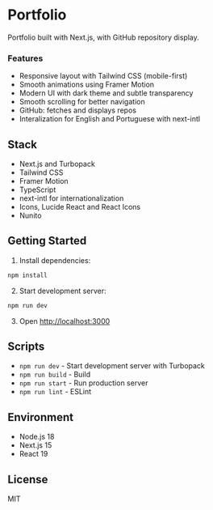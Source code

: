 # Portfolio

Portfolio built with Next.js, with GitHub repository display.

### Features

- Responsive layout with Tailwind CSS (mobile-first)
- Smooth animations using Framer Motion
- Modern UI with dark theme and subtle transparency
- Smooth scrolling for better navigation
- GitHub: fetches and displays repos
- Interalization for English and Portuguese with next-intl

## Stack

- Next.js and Turbopack
- Tailwind CSS
- Framer Motion
- TypeScript
- next-intl for internationalization
- Icons, Lucide React and React Icons
- Nunito

## Getting Started

1. Install dependencies:

```bash
npm install
```

2. Start development server:

```bash
npm run dev
```

3. Open [http://localhost:3000](http://localhost:3000)

## Scripts

- `npm run dev` - Start development server with Turbopack
- `npm run build` - Build
- `npm run start` - Run production server
- `npm run lint` - ESLint

## Environment

- Node.js 18
- Next.js 15
- React 19

## License

MIT
